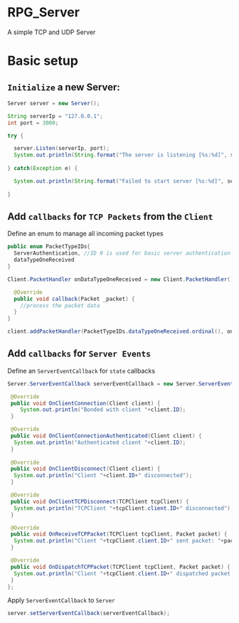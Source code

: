 # RPG_Server
A simple TCP and UDP Server
# Basic setup
## `Initialize` a new Server:
```java
Server server = new Server();

String serverIp = "127.0.0.1";
int port = 3000;

try {

  server.Listen(serverIp, port);
  System.out.println(String.format("The server is listening [%s:%d]", serverIp, port));
  
} catch(Exception e) {

  System.out.println(String.format("Failed to start server [%s:%d]", serverIp, port));
  
}
```
## Add `callbacks` for `TCP Packets` from the `Client`
Define an enum to manage all incoming packet types
```java
public enum PacketTypeIDs{
  ServerAuthentication, //ID 0 is used for basic server authentication (DO NOT USE)!
  dataTypeOneReceived
}
```
```java
Client.PacketHandler onDataTypeOneReceived = new Client.PacketHandler() {

  @Override
  public void callback(Packet _packet) {
    //process the packet data
  }
}

client.addPacketHandler(PacketTypeIDs.dataTypeOneReceived.ordinal(), onDataTypeOneReceived);
```

## Add `callbacks` for `Server Events`
Define an `ServerEventCallback` for `state` callbacks
```java
Server.ServerEventCallback serverEventCallback = new Server.ServerEventCallback() {

 @Override
 public void OnClientConnection(Client client) {
	System.out.println("Bonded with client "+client.ID);
 }

 @Override
 public void OnClientConnectionAuthenticated(Client client) {
  System.out.println("Authenticated client "+client.ID);
 }
  
 @Override
 public void OnClientDisconnect(Client client) {
  System.out.println("Client "+client.ID+" disconnected");
 }

 @Override
 public void OnClientTCPDisconnect(TCPClient tcpClient) {
  System.out.println("TCPClient "+tcpClient.client.ID+" disconnected");
 }

 @Override
 public void OnReceiveTCPPacket(TCPClient tcpClient, Packet packet) {
  System.out.println("Client "+tcpClient.client.ID+" sent packet: "+packet.toString());
 }

 @Override
 public void OnDispatchTCPPacket(TCPClient tcpClient, Packet packet) {
  System.out.println("Client "+tcpClient.client.ID+" dispatched packet: "+packet.toString());
 }
};
```
Apply `ServerEventCallback` to `Server`
```java
server.setServerEventCallback(serverEventCallback);
```

